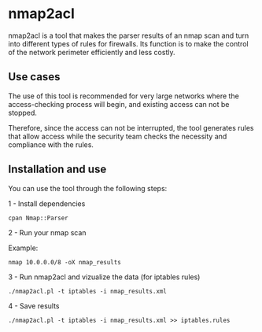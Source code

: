 nmap2acl
========

nmap2acl is a tool that makes the parser results of an nmap scan and turn into different types of rules for firewalls. Its function is to make the control of the network perimeter efficiently and less costly.

Use cases
---------

The use of this tool is recommended for very large networks where the access-checking process will begin, and existing access can not be stopped.

Therefore, since the access can not be interrupted, the tool generates rules that allow access while the security team checks the necessity and compliance with the rules.

Installation and use
--------------------

You can use the tool through the following steps:

1 - Install dependencies

    cpan Nmap::Parser


2 - Run your nmap scan

Example:

    nmap 10.0.0.0/8 -oX nmap_results


3 - Run nmap2acl and vizualize the data (for iptables rules)

    ./nmap2acl.pl -t iptables -i nmap_results.xml


4 - Save results

    ./nmap2acl.pl -t iptables -i nmap_results.xml >> iptables.rules

